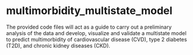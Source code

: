 # multimorbidity_multistate_model
The provided code files will act as a guide to carry out a preliminary analysis of the data and develop, visualize and validate a multistate model to predict multimorbidity of cardiovascular disease (CVD), type 2 diabetes (T2D), and chronic kidney diseases (CKD).
